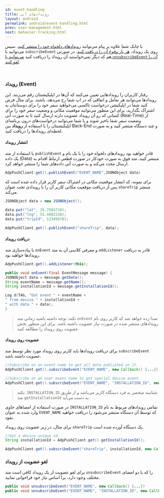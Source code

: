 ```yaml
---
id: event-handling
title: رویدادهای آنی
layout: android
permalink: android/event-handling.html
prev: user-management.html
next: behavior-tracking.html
---
```


با چابک شما علاوه بر پیام می‌توانید [رویدادهای دلخواه خود را منتشر کنید](https://doc.chabokpush.com/android/event-handling.html#انتشار-رویداد-با-دادههای-دلخواه). سپس می‌توانید با `subscribeEvent` روی یک رویداد، [هر بار وقوع آن را دریافت کنید](https://doc.chabokpush.com/android/event-handling.html#دریافت-رویداد). در صورتی هم که دیگر نمی‌خواستید آن رویداد را دریافت کنید [می‌توانید با `unsubscribeEvent` آن را لغو کنید](https://doc.chabokpush.com/android/event-handling.html#غیرفعال-کردن-دریافت-رویداد).

<Br>

### رویداد (Event)
رفتار کاربران را رویداد‌هایی تعیین می‌کنند که آن‌ها در اپلیکیشنتان رقم می‌زنند. این رویداد‌ها می‌توانند هر تعامل و اتفاقی که در اپ شما رخ می‌دهد، باشند. برای مثال فرض کنید شما در اپلیکیشن درخواست تاکسی می‌خواهید سفر خود را برای دوستانتان به اشتراک بگذارید، برای این منظور می‌توانید موقعیت مکانی و وضعیت سفر خود را برای کسانی که رو آن رویداد عضویت دارند ارسال کنید تا به صورت آنی‌ (Real-Time) از وضعیت سفر شما باخبر شوند و یا شما می‌توانید درخواست‌های درون برنامه‌ای اپلیکیشنتان را با استفاده از **رویداد** بین Back-End و چند دستگاه منتشر کنید و به صورت لحظه‌ای رویدادها را دریافت کنید.

#### انتشار رویداد

با استفاده از متد `publishEvent` قادر خواهید بود رویدادهای دلخواه خود را با یک نام و یک داده (Data) منتشر کنید، متد فوق به صورت خودکار در صورت قطعی ارتباط اقدام به ارسال مجدد می‌کند و به صورت آنی داده‌های شما را منتشر خواهد کرد. 

```java
AdpPushClient.get().publishEvent("EVENT_NAME",JSONObject data)
```
برای نمونه، کد انتشار موقعیت مکانی در اشتراک سفر کاربر قرار داده شده است که پس از دریافت موقعیت مکانی کاربر آن را با رویدادی تحت عنوان `shareTrip` منتشر می‌کند.

```java
JSONObject data = new JSONObject();

data.put("lat", 35.7583719);
data.put("lng", 51.4082228);
data.put("tripId", 12345678);

AdpPushClient.get().publishEvent("shareTrip", data);
```

#### دریافت رویداد

با پیاده‌سازی متد `onEvent` و معرفی کلاسی آن به متد `addListener` قادر به دریافت رویدادها خواهید بود. 
```java
AdpPushClient.get().addListener(this);

public void onEvent(final EventMessage message) {
JSONObject data = message.getData();
String eventName = message.getName();
String installationId = message.getInstallationId();

Log.d(TAG, "Got event " + eventName + 
" from device " + installationId +
" with data " + data);
}
```

> نکته: توجه داشته باشید زمانی متد `onEvent` صدا زده خواهد شد که کاربر روی نام رویدادهای منتشر شده در صورت نیاز عضویت داشته باشد. برای این منظور بخش عضویت روی رویداد را مطالعه کنید.

#### عضویت روی رویداد

برای دریافت رویدادها باید کاربر روی رویداد مورد نظر توسط متد `subscribeEvent` عضویت داشته باشد.
```java
//Subscribe on an event name to get all data published on it.  
AdpPushClient.get().subscribeEvent("EVENT_NAME", new Callback() {...});  

//Subscribe on an user event name to get special device event.  
AdpPushClient.get().subscribeEvent("EVENT_NAME", "INSTALLATION_ID", new Callback() {...});
```

> نکته: `INSTALLATION_ID` شناسه منحصر به فرد دستگاه کاربر می‌باشد و از طریق متد `getInstallationId` به دست می‌آید. 

در صورت استفاده از امضاهای حاوی `INSTALLATION_ID` تمامی رویدادهای مربوط به نام وارد شده به عنوان `EVENT_NAME` که توسط آن دستگاه منتشر می‌شود را دریافت خواهید نمود.

برای مثال، در زیر عضویت روی رویداد `shareTrip` یک دستگاه آورده شده است.

```java
//Get a device unique id.
String installationId = AdpPushClient.get().getInstallationId();

AdpPushClient.get().subscribeEvent("shareTrip", installationId, new Callback() {...});
```

### لغو عضویت از رویداد

برای لغو عضویت از یک رویداد کافی است متد `unsubscribeEvent`  را که با دو امضای مختلف وجود دارد،  برا اساس نیاز خود فراخوانی نمایید.

```java
public void unsubscribeEvent("EVENT_NAME", new Callback() {...})
public void unsubscribeEvent("EVENT_NAME", "INSTALLATION_ID", new Callback() {...})
```
